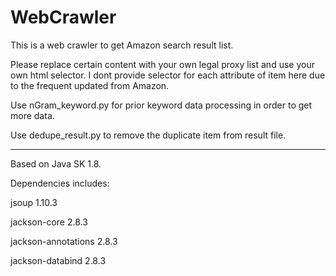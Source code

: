 # WebCrawler

This is a web crawler to get Amazon search result list.

Please replace certain content with your own legal proxy list and use your own html selector. I dont provide selector for each attribute of item here due to the frequent updated from Amazon.

Use nGram_keyword.py for prior keyword data processing in order to get more data.

Use dedupe_result.py to remove the duplicate item from result file.

----------------------------------------

Based on Java SK 1.8.

Dependencies includes:

jsoup 1.10.3

jackson-core 2.8.3

jackson-annotations 2.8.3

jackson-databind 2.8.3




